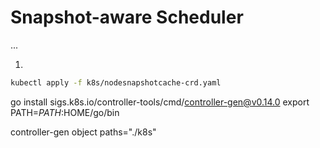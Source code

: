 # Snapshot-aware Scheduler

...

1. 

```bash
kubectl apply -f k8s/nodesnapshotcache-crd.yaml
```
go install sigs.k8s.io/controller-tools/cmd/controller-gen@v0.14.0
export PATH=$PATH:$HOME/go/bin

controller-gen object paths="./k8s"
